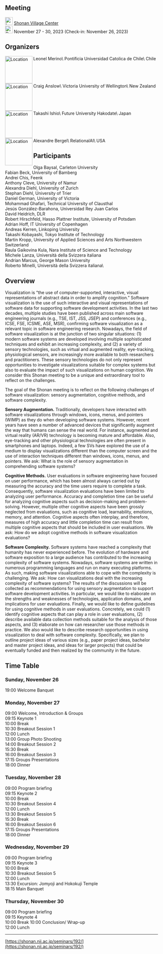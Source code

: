 ## Meeting
<img src="https://shonan-meeting-192.github.io/map.png" alt="Location" width="25px"/> [Shonan Village Center](https://www.shonan-village.co.jp/eng/)\
<img src="https://shonan-meeting-192.github.io/schedule.png" alt="Date" width="25px"/> November 27 - 30, 2023 (Check-in: November 26, 2023)
 
## Organizers
<img src="https://shonan-meeting-192.github.io/leonel.png" alt="Location" width="90px" align="left"/>
Leonel Merino\
Pontificia Universidad Catolica de Chile\
Chile
<br clear="left"/>

<img src="https://shonan-meeting-192.github.io/craig.png" alt="Location" width="90px"  align="left"/>
Craig Anslow\
Victoria University of Wellington\
New Zealand

<br clear="left"/>
<img src="https://shonan-meeting-192.github.io/takashi.png" alt="Location" width="90px"  align="left"/>
Takashi Ishio\
Future University Hakodate\
Japan

<br clear="left"/>
<img src="https://shonan-meeting-192.github.io/alex.png" alt="Location" width="90px"  align="left"/>
Alexandre Bergel\
RelationalAI\
USA

## Participants
Olga Baysal, Carleton University\
Fabian Beck, University of Bamberg\
Andrei Chis, Feenk\
Anthony Cleve, University of Namur\
Alexandra Diehl, University of Zurich\
Stephan Diehl, University of Trier\
Daniel German, University of Victoria\
Mohammad Ghafari, Technical University of Clausthal\
Jesús González-Barahona, Universidad Rey Juan Carlos\
David Heidrich, DLR\
Robert Hirschfeld, Hasso Plattner Institute, University of Potsdam\
Adrian Hoff, IT University of Copenhagen\
Andreas Kerren, Linkoping University\
Takashi Kobayashi, Tokyo Institute of Technology\
Martin Kropp, University of Applied Sciences and Arts Northwestern Switzerland\
Raula Gaikovina Kula, Nara Institute of Science and Technology\
Michele Lanza, Università della Svizzera italiana\
Andrian Marcus, George Mason University\
Roberto Minelli, Università della Svizzera italiana\


## Overview

Visualization is “the use of computer-supported, interactive, visual representations of abstract data in order to amplify cognition.” Software visualization is the use of such interactive and visual representations of software data for supporting software development activities. In the last two decades, multiple studies have been published across main software engineering journals (e.g., TSE, IST, JSS, JSEP) and conferences (e.g., ICSE, FSE, ICSME, ASE, MSR), confirming software visualization as a relevant topic in software engineering research. Nowadays, the field of software visualization is at the junction of two singular situations: (1) modern software systems are developed involving multiple sophisticated techniques and exhibit an increasing complexity, and (2) a variety of sensory technologies, such as virtual and augmented reality, eye-tracking, physiological sensors, are increasingly more available to both researchers and practitioners. These sensory technologies do not only represent opportunities to investigate visualizations suitable for complex systems but also to evaluate the impact of such visualizations on human cognition. We consider this Shonan meeting to be a unique and extraordinary tool to reflect on the challenges.

The goal of the Shonan meeting is to reflect on the following challenges of software visualization: sensory augmentation, cognitive methods, and software complexity.

**Sensory Augmentation.** Traditionally, developers have interacted with software visualizations through windows, icons, menus, and pointers (WIMP) as they do when developing software systems. However, recent years have seen a number of advanced devices that significantly augment the way that humans can sense the real world. For instance, augmented and virtual reality (AR/VR) technology is becoming mature and affordable. Also, eye-tracking and other physiological technologies are often present in smartphones and laptops. Indeed, a few SVs have explored the use of a medium to display visualizations different than the computer screen and the use of interaction techniques different than windows, icons, menus, and pointers. We ask: What is the role of sensory augmentation in comprehending software systems?

**Cognitive Methods.** User evaluations in software engineering have focused on user performance, which has been almost always carried out by measuring the accuracy and the time users require to complete a task. Consequently, software visualization evaluations have been limited to analyzing user performance. Accuracy and completion time can be useful for analyzing cognitive aspects such as decision-making and problem-solving. However, multiple other cognitive aspects have been grossly neglected from evaluations, such as cognitive load, learnability, emotions, memory, and attention. Cognitive aspects often interplay, and therefore, measures of high accuracy and little completion time can result from multiple cognitive aspects that should be included in user evaluations. We ask: How do we adopt cognitive methods in software visualization evaluations?

**Software Complexity.** Software systems have reached a complexity that humanity has never experienced before. The evolution of hardware and software exposition to a large audience has contributed to the increasing complexity of software systems. Nowadays, software systems are written in numerous programming languages and run on many executing platforms. As such, making software visualizations able to cope with the complexity is challenging. We ask: How can visualizations deal with the increasing complexity of software systems?
The results of the discussions will be collected as recommendations for using sensory augmentation to support software development activities. In particular, we would like to elaborate on the strengths and weaknesses of technologies, application domains, and implications for user evaluations. Finally, we would like to define guidelines for using cognitive methods in user evaluations. Concretely, we could (1) identify cognitive aspects that can play a role in user evaluations, (2) describe available data collection methods suitable for the analysis of those aspects, and (3) elaborate on how can researcher use those methods in practice.
We also would like to describe research opportunities in using visualization to deal with software complexity. Specifically, we plan to outline project ideas of various sizes (e.g., paper project ideas, bachelor and master project ideas, and ideas for larger projects) that could be eventually funded and then realized by the community in the future.

## Time Table
### Sunday, November 26
19:00 Welcome Banquet

### Monday, November 27
09:00	 Welcome, Introduction & Groups\
09:15	 Keynote 1\
10:00 Break\
10:30 Breakout Session 1\
12:00 Lunch\
13:00 Group Photo Shooting\
14:00 Breakout Session 2\
15:30 Break\
16:00 Breakout Session 3\
17:15 Groups Presentations\
18:00 Dinner
 
### Tuesday, November 28
09:00 Program briefing\
09:15 Keynote 2\
10:00 Break\
10:30 Breakout Session 4\
12:00 Lunch\
13:30 Breakout Session 5\
15:30 Break\
16:00 Breakout Session 6\
17:15 Groups Presentations\
18:00 Dinner

### Wednesday, November 29
09:00	Program briefing\
09:15 Keynote 3\
10:00 Break\
10:30 Breakout Session 5\
12:00 Lunch\
13:30 Excursion: Jomyoji and Hokokuji Temple\
18:15 Main Banquet

### Thursday, November 30
09:00 Program briefing\
09:15 Keynote 4\
10:00 Break
10:00 Conclusion/ Wrap-up\
12:00 Lunch

---
[https://shonan.nii.ac.jp/seminars/192/](https://shonan.nii.ac.jp/seminars/192/)
